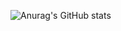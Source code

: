 ![Anurag's GitHub stats](https://github-readme-stats.vercel.app/api?username=alineprasser&count_private=true)
